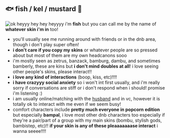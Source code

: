 ## 🐟 fish / kel / mustard 🦞
![ok](https://i.ibb.co/FnXb8s7/aww-the-aww.png)
heyyy hey hey heyyyy i'm **fish** but you can call me by the name of **whatever skin i'm in** too!
- you'll usually see me running around with friends or in the dnb area, though i don't play super often!
- **i don't care if you copy my skins** or whatever people are so pressed about but most of them are my own headcanons sooo
- i'm mostly seen as zetrus, banzack, bamburg, dambu, and sometimes bamberly, these are kins but **i don't mind doubles at all**! i love seeing other people's skins, please interact!!
- **i love any kind of interactions** (boop, kiss, etc)!!!!
- **i have crazyyy social anxiety** so i won't int first usually, and i'm really sorry if conversations are stiff or i don't respond when i should! promise i'm listening :)
- i am usually online/matching with the [husband](https://github.com/transgenderwedsen) and in vc, however it is totally ok to interact with me even if we seem busy!
- comfort characters include **pretty much everyone in popcorn edition** but especially **bampal**, i love most other dnb characters too especially if they're a pair/part of a group with my main skins (bombu, stylish gods, bambistep, etc)!! **if your skin is any of these pleaaaaaaase interact** i wanna seeee!!!!
